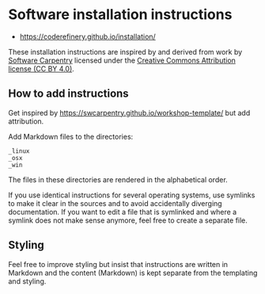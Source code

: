 

# Software installation instructions

- https://coderefinery.github.io/installation/

These installation instructions are inspired by and derived from
work by [Software Carpentry](http://software-carpentry.org) licensed under the
[Creative Commons Attribution license (CC BY 4.0)](https://creativecommons.org/licenses/by/4.0/).


## How to add instructions

Get inspired by https://swcarpentry.github.io/workshop-template/ but add attribution.

Add Markdown files to the directories:

```
_linux
_osx
_win
```

The files in these directories are rendered in the alphabetical order.

If you use identical instructions for several operating systems, use symlinks
to make it clear in the sources and to avoid accidentally diverging
documentation.  If you want to edit a file that is symlinked and where a
symlink does not make sense anymore, feel free to create a separate file.


## Styling

Feel free to improve styling but insist that instructions are written in Markdown
and the content (Markdown) is kept separate from the templating and styling.
